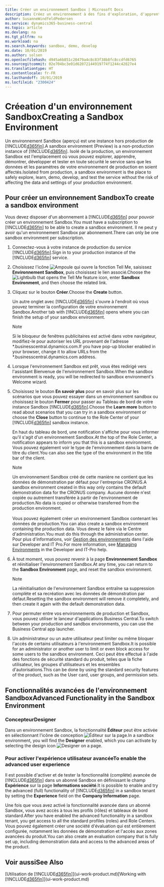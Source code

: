 ```yaml
---
title: Créer un environnement Sandbox | Microsoft Docs
description: Créez un environnement à des fins d'exploration, d'apprentissage, de démonstration, de développement et de test.
author: SusanneWindfeldPedersen
ms.service: dynamics365-business-central
ms.topic: article
ms.devlang: na
ms.tgt_pltfrm: na
ms.workload: na
ms.search.keywords: sandbox, demo, develop
ms.date: 10/01/2019
ms.author: solsen
ms.openlocfilehash: d945a6b851c20479a4c8c83f38b8fc8ccdfd6765
ms.sourcegitcommit: 02e704bc3e01d62072144919774f1244c42827e4
ms.translationtype: HT
ms.contentlocale: fr-FR
ms.lasthandoff: 10/01/2019
ms.locfileid: "2300424"
---
```

# <a name="creating-a-sandbox-environment"></a><span data-ttu-id="e30e9-103">Créeation d'un environnement Sandbox</span><span class="sxs-lookup"><span data-stu-id="e30e9-103">Creating a Sandbox Environment</span></span>
<span data-ttu-id="e30e9-104">Un environnement Sandbox (aperçu) est une instance hors production de [!INCLUDE[d365fin](includes/d365fin_md.md)].</span><span class="sxs-lookup"><span data-stu-id="e30e9-104">A sandbox environment (Preview) is a non-production instance of [!INCLUDE[d365fin](includes/d365fin_md.md)].</span></span> <span data-ttu-id="e30e9-105">Isolé de la production, un environnement Sandbox est l'emplacement où vous pouvez explorer, apprendre, démontrer, développer et tester en toute sécurité le service sans que les données et les paramètres de votre environnement de production en soient affectés.</span><span class="sxs-lookup"><span data-stu-id="e30e9-105">Isolated from production, a sandbox environment is the place to safely explore, learn, demo, develop, and test the service without the risk of affecting the data and settings of your production environment.</span></span>

## <a name="to-create-a-sandbox-environment"></a><span data-ttu-id="e30e9-106">Pour créer un environnement Sandbox</span><span class="sxs-lookup"><span data-stu-id="e30e9-106">To create a sandbox environment</span></span>
<span data-ttu-id="e30e9-107">Vous devez disposer d'un abonnement à [!INCLUDE[d365fin](includes/d365fin_md.md)] pour pouvoir créer un environnement Sandbox.</span><span class="sxs-lookup"><span data-stu-id="e30e9-107">You must have a subscription to [!INCLUDE[d365fin](includes/d365fin_md.md)] to be able to create a sandbox environment.</span></span> <span data-ttu-id="e30e9-108">Il ne peut y avoir qu'un environnement Sandbox par abonnement.</span><span class="sxs-lookup"><span data-stu-id="e30e9-108">There can only be one sandbox environment per subscription.</span></span>

1. <span data-ttu-id="e30e9-109">Connectez-vous à votre instance de production du service [!INCLUDE[d365fin](includes/d365fin_md.md)].</span><span class="sxs-lookup"><span data-stu-id="e30e9-109">Sign in to your production instance of the [!INCLUDE[d365fin](includes/d365fin_md.md)] service.</span></span>

2. <span data-ttu-id="e30e9-110">Choisissez l'icône ![Ampoule qui ouvre la fonction Tell Me](media/ui-search/search_small.png "Dites-moi ce que vous voulez faire"), saisissez **Environnement Sandbox**, puis choisissez le lien associé.</span><span class="sxs-lookup"><span data-stu-id="e30e9-110">Choose the ![Lightbulb that opens the Tell Me feature](media/ui-search/search_small.png "Tell me what you want to do") icon, enter **Sandbox Environment**, and then choose the related link.</span></span>
<!-- ![Sandbox Environment Setup](./media/across-sandbox/sandbox-environment-setup.png) -->
3. <span data-ttu-id="e30e9-111">Cliquez sur le bouton **Créer**.</span><span class="sxs-lookup"><span data-stu-id="e30e9-111">Choose the **Create** button.</span></span>  

    <span data-ttu-id="e30e9-112">Un autre onglet avec [!INCLUDE[d365fin](includes/d365fin_md.md)] s'ouvre à l'endroit où vous pouvez terminer la configuration de votre environnement Sandbox.</span><span class="sxs-lookup"><span data-stu-id="e30e9-112">Another tab with [!INCLUDE[d365fin](includes/d365fin_md.md)] opens where you can finish the setup of your sandbox environment.</span></span>

    > [!NOTE]  
    >  <span data-ttu-id="e30e9-113">Si le bloqueur de fenêtres publicitaires est activé dans votre navigateur, modifiez-le pour autoriser les URL provenant de l'adresse \*.businesscentral.dynamics.com.</span><span class="sxs-lookup"><span data-stu-id="e30e9-113">If you have pop-up blocker enabled in your browser, change it to allow URLs from the \*.businesscentral.dynamics.com address.</span></span>

4. <span data-ttu-id="e30e9-114">Lorsque l'environnement Sandbox est prêt, vous êtes redirigé vers l'assistant Bienvenue de l'environnement Sandbox.</span><span class="sxs-lookup"><span data-stu-id="e30e9-114">When the sandbox environment is ready, you will be redirected to sandbox environment's Welcome wizard.</span></span>
<!-- ![Sandbox Welcome Wizard](./media/across-sandbox/sandbox-wizard.png) -->

5. <span data-ttu-id="e30e9-115">Choisissez le bouton **En savoir plus** pour en savoir plus sur les scénarios que vous pouvez essayer dans un environnement sandbox ou choisissez le bouton **Fermer** pour passer au Tableau de bord de votre instance Sandbox [!INCLUDE[d365fin](includes/d365fin_md.md)].</span><span class="sxs-lookup"><span data-stu-id="e30e9-115">Choose the **Learn more** button to read about scenarios that you can try in a sandbox environment or choose the **Close** button to continue to the Role Center of your [!INCLUDE[d365fin](includes/d365fin_md.md)] sandbox instance.</span></span>

    <span data-ttu-id="e30e9-116">En haut du tableau de bord, une notification s'affiche pour vous informer qu'il s'agit d'un environnement Sandbox.</span><span class="sxs-lookup"><span data-stu-id="e30e9-116">At the top of the Role Center, a notification appears to inform you that this is a sandbox environment.</span></span> <span data-ttu-id="e30e9-117">Vous pouvez également voir le type de l'environnement dans la barre de titre du client.</span><span class="sxs-lookup"><span data-stu-id="e30e9-117">You can also see the type of the environment in the title bar of the client.</span></span>
    <!-- ![Sandbox RoleCenter Notification](./media/across-sandbox/sandbox-rolecenter-notification.png) -->

    > [!NOTE]
    > <span data-ttu-id="e30e9-118">Un environnement Sandbox créé de cette manière ne contient que les données de démonstration par défaut pour l'entreprise CRONUS.</span><span class="sxs-lookup"><span data-stu-id="e30e9-118">A sandbox environment created in this way only contains the default demonstration data for the CRONUS company.</span></span> <span data-ttu-id="e30e9-119">Aucune donnée n'est copiée ou autrement transférée à partir de l'environnement de production.</span><span class="sxs-lookup"><span data-stu-id="e30e9-119">No data is copied or otherwise transferred from the production environment.</span></span><br /><br />
    > <span data-ttu-id="e30e9-120">Vous pouvez également créer un environnement Sandbox contenant les données de production.</span><span class="sxs-lookup"><span data-stu-id="e30e9-120">You can also create a sandbox environment containing the production data.</span></span> <span data-ttu-id="e30e9-121">Vous devez le faire via le Centre d'administration.</span><span class="sxs-lookup"><span data-stu-id="e30e9-121">You must do this through the administration center.</span></span> <span data-ttu-id="e30e9-122">Pour plus d'informations, voir [Gestion des environnements](/dynamics365/business-central/dev-itpro/administration/tenant-admin-center-environments) dans l'aide sur Developer and IT Pro.</span><span class="sxs-lookup"><span data-stu-id="e30e9-122">For more information, see [Managing Environments](/dynamics365/business-central/dev-itpro/administration/tenant-admin-center-environments) in the Developer and IT-Pro help.</span></span>

6. <span data-ttu-id="e30e9-123">À tout moment, vous pouvez revenir à la page **Environnement Sandbox** et réinitialiser l'environnement Sandbox.</span><span class="sxs-lookup"><span data-stu-id="e30e9-123">At any time, you can return to the **Sandbox Environment** page, and reset the sandbox environment.</span></span>
    > [!NOTE]  
    >  <span data-ttu-id="e30e9-124">La réinitialisation de l'environnement Sandbox entraîne sa suppression complète et sa recréation avec les données de démonstration par défaut.</span><span class="sxs-lookup"><span data-stu-id="e30e9-124">Resetting the sandbox environment will remove it completely, and then create it again with the default demonstration data.</span></span>  

7. <span data-ttu-id="e30e9-125">Pour permuter entre vos environnements de production et Sandbox, vous pouvez utiliser le lanceur d'applications Business Central.</span><span class="sxs-lookup"><span data-stu-id="e30e9-125">To switch between your production and sandbox environments, you can use the Business Central app launcher.</span></span>
<!-- ![Sandbox Dynamics365 Menu](./media/across-sandbox/sandbox-dynamics365-menu.png) -->

8. <span data-ttu-id="e30e9-126">Un administrateur ou un autre utilisateur peut limiter ou même bloquer l'accès de certains utilisateurs à l'environnement Sandbox.</span><span class="sxs-lookup"><span data-stu-id="e30e9-126">It is possible for an administrator or another user to limit or even block access for some users to the sandbox environment.</span></span> <span data-ttu-id="e30e9-127">Ceci peut être effectué à l'aide des fonctions de sécurité standard du produit, telles que la fiche utilisateur, les groupes d'utilisateurs et les ensembles d'autorisations.</span><span class="sxs-lookup"><span data-stu-id="e30e9-127">This can be done by using the standard security features of the product, such as the User card, user groups, and permission sets.</span></span>

<!-- ![Sandbox Permission Sets](./media/across-sandbox/sandbox-permission-sets.png) -->

## <a name="advanced-functionality-in-the-sandbox-environment"></a><span data-ttu-id="e30e9-128">Fonctionnalités avancées de l'environnement Sandbox</span><span class="sxs-lookup"><span data-stu-id="e30e9-128">Advanced Functionality in the Sandbox Environment</span></span>
### <a name="designer"></a><span data-ttu-id="e30e9-129">Concepteur</span><span class="sxs-lookup"><span data-stu-id="e30e9-129">Designer</span></span>
<span data-ttu-id="e30e9-130">Dans un environnement Sandbox, la fonctionnalité **Éditeur** peut être activée en sélectionnant l'icône de conception ![Éditeur](./media/across-sandbox/sandbox-inclient-design-icon.png) sur la page.</span><span class="sxs-lookup"><span data-stu-id="e30e9-130">In a sandbox environment, you will find the **Designer** enabled, which you can activate by selecting the design icon ![Designer](./media/across-sandbox/sandbox-inclient-design-icon.png) on a page.</span></span>

<!-- ![In-client Designer](./media/across-sandbox/sandbox-inclient-designer.png) -->

### <a name="to-enable-the-advanced-user-experience"></a><span data-ttu-id="e30e9-131">Pour activer l'expérience utilisateur avancée</span><span class="sxs-lookup"><span data-stu-id="e30e9-131">To enable the advanced user experience</span></span>
<span data-ttu-id="e30e9-132">Il est possible d'activer et de tester la fonctionnalité (complète) avancée de [!INCLUDE[d365fin](includes/d365fin_md.md)] dans un abonné Sandbox en définissant le champ **Expérience** sur la page **Informations société**.</span><span class="sxs-lookup"><span data-stu-id="e30e9-132">It is possible to enable and try the advanced (full) functionality of [!INCLUDE[d365fin](includes/d365fin_md.md)] in a sandbox tenant by setting the **Experience** field on the **Company Information** page.</span></span>

<!-- ![Sandbox Environment Advanced](./media/across-sandbox/sandbox-advanced.png) -->

<!-- ![Sandbox Production](./media/across-sandbox/sandbox-production.png) -->

<span data-ttu-id="e30e9-133">Une fois que vous avez activé la fonctionnalité avancée dans un abonné Sandbox, vous avez accès à tous les profils (rôles) et tableaux de bord standard.</span><span class="sxs-lookup"><span data-stu-id="e30e9-133">After you have enabled the advanced functionality in a sandbox tenant, you get access to all the standard profiles (roles) and Role Centers.</span></span> <span data-ttu-id="e30e9-134">Vous pouvez également créer une société d'évaluation qui est entièrement configurée, notamment les données de démonstration et l'accès aux zones avancées du produit.</span><span class="sxs-lookup"><span data-stu-id="e30e9-134">You can also create an evaluation company that is fully set up, including demonstration data and access to the advanced areas of the product.</span></span>

<!-- ![Sandbox New Company](./media/across-sandbox/sandbox-newcompany.png) -->


## <a name="see-also"></a><span data-ttu-id="e30e9-135">Voir aussi</span><span class="sxs-lookup"><span data-stu-id="e30e9-135">See Also</span></span>
<span data-ttu-id="e30e9-136">[Utilisation de [!INCLUDE[d365fin](includes/d365fin_md.md)]](ui-work-product.md)</span><span class="sxs-lookup"><span data-stu-id="e30e9-136">[Working with [!INCLUDE[d365fin](includes/d365fin_md.md)]](ui-work-product.md)</span></span>  
